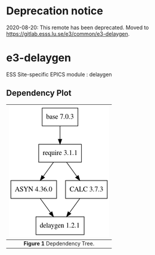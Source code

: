 # Deprecation notice

2020-08-20: This remote has been deprecated. Moved to https://gitlab.esss.lu.se/e3/common/e3-delaygen.


e3-delaygen  
======
ESS Site-specific EPICS module : delaygen


## Dependency Plot

|![delaygen dep](docs/delaygen.png)|
| :---: |
|**Figure 1** Depdendency Tree. |
